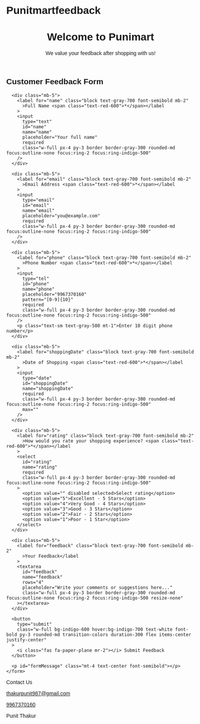 # Punitmartfeedback
<html lang="en">
<head>
  <meta charset="UTF-8" />
  <meta name="viewport" content="width=device-width, initial-scale=1" />
  <title>Punitmart Customer Feedback</title>
  <script src="https://cdn.tailwindcss.com"></script>
  <link
    rel="stylesheet"
    href="https://cdnjs.cloudflare.com/ajax/libs/font-awesome/5.15.3/css/all.min.css"
  />
  <link
    href="https://fonts.googleapis.com/css2?family=Poppins:wght@400;600&display=swap"
    rel="stylesheet"
  />
  <style>
    body {
      font-family: 'Poppins', sans-serif;
    }
  </style>
</head>
<body class="min-h-screen bg-gradient-to-r from-pink-400 via-purple-500 to-indigo-600 flex flex-col">
  <header class="p-6 text-center text-white">
    <h1 class="text-4xl font-extrabold mb-2">Welcome to Punimart</h1>
    <p class="text-lg font-semibold">We value your feedback after shopping with us!</p>
  </header>

  <main class="flex-grow flex items-center justify-center px-4">
    <form
      class="bg-white bg-opacity-90 rounded-xl shadow-lg max-w-lg w-full p-8"
      id="feedbackForm"
      novalidate
    >
      <h2 class="text-2xl font-bold mb-6 text-center text-indigo-700">
        Customer Feedback Form
      </h2>

      <div class="mb-5">
        <label for="name" class="block text-gray-700 font-semibold mb-2"
          >Full Name <span class="text-red-600">*</span></label
        >
        <input
          type="text"
          id="name"
          name="name"
          placeholder="Your full name"
          required
          class="w-full px-4 py-3 border border-gray-300 rounded-md focus:outline-none focus:ring-2 focus:ring-indigo-500"
        />
      </div>

      <div class="mb-5">
        <label for="email" class="block text-gray-700 font-semibold mb-2"
          >Email Address <span class="text-red-600">*</span></label
        >
        <input
          type="email"
          id="email"
          name="email"
          placeholder="you@example.com"
          required
          class="w-full px-4 py-3 border border-gray-300 rounded-md focus:outline-none focus:ring-2 focus:ring-indigo-500"
        />
      </div>

      <div class="mb-5">
        <label for="phone" class="block text-gray-700 font-semibold mb-2"
          >Phone Number <span class="text-red-600">*</span></label
        >
        <input
          type="tel"
          id="phone"
          name="phone"
          placeholder="9967370160"
          pattern="[0-9]{10}"
          required
          class="w-full px-4 py-3 border border-gray-300 rounded-md focus:outline-none focus:ring-2 focus:ring-indigo-500"
        />
        <p class="text-sm text-gray-500 mt-1">Enter 10 digit phone number</p>
      </div>

      <div class="mb-5">
        <label for="shoppingDate" class="block text-gray-700 font-semibold mb-2"
          >Date of Shopping <span class="text-red-600">*</span></label
        >
        <input
          type="date"
          id="shoppingDate"
          name="shoppingDate"
          required
          class="w-full px-4 py-3 border border-gray-300 rounded-md focus:outline-none focus:ring-2 focus:ring-indigo-500"
          max=""
        />
      </div>

      <div class="mb-5">
        <label for="rating" class="block text-gray-700 font-semibold mb-2"
          >How would you rate your shopping experience? <span class="text-red-600">*</span></label
        >
        <select
          id="rating"
          name="rating"
          required
          class="w-full px-4 py-3 border border-gray-300 rounded-md focus:outline-none focus:ring-2 focus:ring-indigo-500"
        >
          <option value="" disabled selected>Select rating</option>
          <option value="5">Excellent - 5 Stars</option>
          <option value="4">Very Good - 4 Stars</option>
          <option value="3">Good - 3 Stars</option>
          <option value="2">Fair - 2 Stars</option>
          <option value="1">Poor - 1 Star</option>
        </select>
      </div>

      <div class="mb-5">
        <label for="feedback" class="block text-gray-700 font-semibold mb-2"
          >Your Feedback</label
        >
        <textarea
          id="feedback"
          name="feedback"
          rows="4"
          placeholder="Write your comments or suggestions here..."
          class="w-full px-4 py-3 border border-gray-300 rounded-md focus:outline-none focus:ring-2 focus:ring-indigo-500 resize-none"
        ></textarea>
      </div>

      <button
        type="submit"
        class="w-full bg-indigo-600 hover:bg-indigo-700 text-white font-bold py-3 rounded-md transition-colors duration-300 flex items-center justify-center"
      >
        <i class="fas fa-paper-plane mr-2"></i> Submit Feedback
      </button>

      <p id="formMessage" class="mt-4 text-center font-semibold"></p>
    </form>
  </main>

  <footer class="bg-indigo-900 text-white p-6 text-center">
    <p class="text-lg font-semibold mb-2">Contact Us</p>
    <p>
      <i class="fas fa-envelope mr-2"></i>
      <a href="mailto:thakurpunit987@gmail.com" class="underline hover:text-pink-400"
        >thakurpunit987@gmail.com</a
      >
    </p>
    <p class="mt-2">
      <i class="fas fa-phone-alt mr-2"></i>
      <a href="tel:+919967370160" class="underline hover:text-pink-400">9967370160</a>
    </p>
    <p class="mt-2 font-semibold">Punit Thakur</p>
  </footer>

  <script>
    // Set max date for shopping date input to today
    const shoppingDateInput = document.getElementById('shoppingDate');
    const today = new Date().toISOString().split('T')[0];
    shoppingDateInput.setAttribute('max', today);

    const form = document.getElementById('feedbackForm');
    const formMessage = document.getElementById('formMessage');

    form.addEventListener('submit', (e) => {
      e.preventDefault();

      if (!form.checkValidity()) {
        formMessage.textContent = 'Please fill out all required fields correctly.';
        formMessage.classList.remove('text-green-600');
        formMessage.classList.add('text-red-600');
        return;
      }

      // Simulate form submission
      formMessage.textContent = 'Thank you for your feedback! We appreciate your time.';
      formMessage.classList.remove('text-red-600');
      formMessage.classList.add('text-green-600');

      form.reset();
    });
  </script>
</body>
</html>
